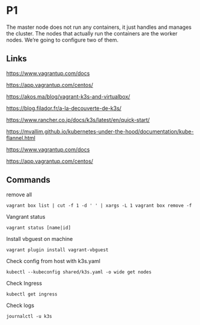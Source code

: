# P1

The master node does not run any containers, it just handles and manages the cluster. The nodes that actually run the containers are the worker nodes. We’re going to configure two of them.

## Links

https://www.vagrantup.com/docs

https://app.vagrantup.com/centos/

https://akos.ma/blog/vagrant-k3s-and-virtualbox/

https://blog.filador.fr/a-la-decouverte-de-k3s/

https://www.rancher.co.jp/docs/k3s/latest/en/quick-start/

https://mvallim.github.io/kubernetes-under-the-hood/documentation/kube-flannel.html

https://www.vagrantup.com/docs

https://app.vagrantup.com/centos/
## Commands

remove all

	vagrant box list | cut -f 1 -d ' ' | xargs -L 1 vagrant box remove -f

Vangrant status

	vagrant status [name|id]

Install vbguest on machine

	vagrant plugin install vagrant-vbguest

Check config from host with k3s.yaml

	kubectl --kubeconfig shared/k3s.yaml -o wide get nodes

Check Ingress
	
	kubectl get ingress

Check logs

	journalctl -u k3s